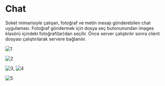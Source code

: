# Chat
Soket mimarisiyle çalışan, fotoğraf ve metin mesajı gönderebilen chat uygulaması. Fotoğraf göndermek için dosya seç butonunundan images  klasörü içindeki fotoğraf(lar)dan  seçilir.
Önce server çalıştırılır sonra client dosyası çalıştırılarak servere bağlanılır.

![1](https://user-images.githubusercontent.com/84031734/205481507-6ebf2b11-3482-4bde-b4af-9b7475105c00.png)

![2](https://user-images.githubusercontent.com/84031734/205481508-99c816cd-9b16-4ef5-93af-48a9a5914d1a.png)

![3](https://user-images.githubusercontent.com/84031734/205481512-fcc9eac4-2b12-446a-a916-a711b141a0ec.png),
![4](https://user-images.githubusercontent.com/84031734/205481520-aaffdb74-f961-4907-8d3f-2ad8ca9b561b.png)

![5](https://user-images.githubusercontent.com/84031734/205481744-0c70cea4-1cc6-4d06-bcd9-6dea7f9e2f96.png)
